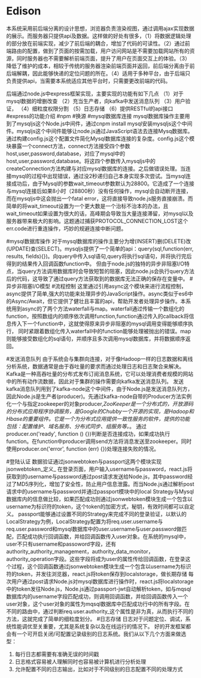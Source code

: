 # Edison
本系统采用前后端分离的设计思想，浏览器负责渲染视图，通过调用ajax实现数据的展示。而服务器只提供api及数据。这样做的好处有很多，（1）将数据逻辑处理的部分放在前端实现，减少了前后端的耦合，增加了代码的可读性。（2）通过前端路由的配置，做到了页面的按需加载，用户访问网站是不需要加载网站所有的资源，同时服务器也不需要解析前端页面，提升了用户在页面交互上的体验。（3）降低了维护的成本，相较于传统的服务器渲染前端页面并返回，前后端分离由于前后端解耦，因此能够快递的定位问题的所在。（4）适用于多种平台，由于后端只负责提供api，当需要本系统适应其他平台时，只需要更改前端的代码。

后端通过node.js中express框架实现，主要实现的功能有如下几点
（1）对于mysql数据的增删改查
（2）充当生产者，向kafka中发送消息队列
（3）用户验证，
（4）细粒度权限分割
（5）日志存储
（6）提供RESTful的api接口
#express的功能介绍
#npm
#换源
#mysql数据库连接
mysql数据库操作主要用到了mysqljs这个Node.js中间件，通过cnpm install mysql安装mysqljs这个中间件。mysqljs这个中间件能够让node.js通过JavaScript语法去连接Mysq数据库。通过构建config.js这个配置文件简化Mysql数据库连接的复杂度。config.js这个模块暴露一个connect方法，connect方法接受四个参数host,user,password,database，对应了mysql中的host,user,password,database。将这四个参数传入mysqljs中的createConnection方法构建与对应mysql数据库的连接。之后做错误处理。当连接mysql的过程中出现错误，通过没2秒递归自己本身实现多次尝试。当mysql连接成功后，由于Mysql的参数wait_timeout参数默认为28800。它造成了一个连接与mysql连接后如果8小时（28800秒）没有任何操作，mysql会自动断开连接，而在mysqljs中这会抛出一个fatal error，这将直接导致node.js服务直接崩溃。而简单的将wait_timeout设置为一个更大数是一个治标不治本的办法，且wait_timeout如果设置为很大的话，高峰期会导致当大量连接滞留，对mysql以及服务器带来极大的影响。这题通过捕获PROTOCOL_CONNECTION_LOST这个err.code进行重连操作，巧妙的规避连接中断问题。

#mysql数据库操作
对于mysql数据库的操作主要分为增(INSERT)删(DELETE)改(UPDATE)查(SELECT)。mysqljs提供了一个简单的api：query(sql,function(err, results, fields){})。向query中传入sql语句,query将执行sql语句，并将执行完后得到的结果传入回调函数function中。
但由于node.js的独特的异步非阻塞I/O特点，当query方法调用数据库时会导致短暂的阻塞，因此node.js会执行query方法后的代码，这导致了通过query方法获取到的数据库无法正确的保存在变量中。
    #异步非阻塞I/O模型
    #流程控制
    这里通过引用async这个模块来进行流程控制， async提供了简单,强大的功能来处理异步的JavaScript操作。async类似于es6中的Async/Await，但它提供了健壮且丰富的api，帮助开发者处理异步操作。本系统用到async的了两个方法waterfall与map。waterfall通过传输一个数组化的function，按照数组内的顺序依次调用function,function通过传入的callback将信息传入下一个function中，这就使得原来异步非阻塞的mysql调用变得能够顺序执行， 同时紧跟着数组化传入waterfall中的function能够处理被抛出的错误。map则能够接受数组化的sql语句，并顺序且多次调用mysql数据库，并将数据顺序返回。

#发送消息队列
由于系统会与集群向连接，对于像Hadoop一样的日志数据和离线分析系统，数据通常是由于吞吐量的要求而通过处理日志和日志聚合来解决。Kafka是一种高吞吐量的分布式发布订阅消息系统，它可以处理消费者规模的网站中的所有动作流数据，因此对于集群的操作需要向kafka发送消息队列。
发送kafka消息队列用到了kafka-node这个中间件，由于Node.js是发送消息队列方，因此Node.js是生产者(producer)。先通过kafka-node自带的Producer方法实例化一个与指定zookeeper的对象producer,_ZooKeeper是一个分布式的，开放源码的分布式应用程序协调服务，是Google的Chubby一个开源的实现，是Hadoop和Hbase的重要组件。它是一个为分布式应用提供一致性服务的软件，提供的功能包括：配置维护、域名服务、分布式同步、组服务等。_。 通过producer.on('ready', function () {})判断是否连接成功，如果成功执行function。在function中producer调用send方法将消息发送至zookeeper。同时使用producer.on('error', function (err) {})处理连接失败的情况。

#登陆认证
数据验证通过jsonwebtoken与passport这两个模块实现
    jsonwebtoken_定义_ 在登录页面，用户输入username与password，react.js将获取到的username与password通过post请求发送给Node.js，其中password经过了MD5序列化，增加了安全性，防止用户信息泄露。而当Node.js通过解析post请求中的username与password并通过passport模块中的local Strategy与Mysql数据库内的信息做比较，如果匹配成功则通过jsonwebtoken模块生成一个包含以username为标识符的token，这个token的加密方式，秘钥，有效时间都可以自定义。
    passport能够通过设置不同的Strategy来完成不同的登录验证，以默认的LocalStrategy为例，LocalStrategy配置为将req.user.username与req.user.password和mysql数据库中的user.username与user.password做匹配，匹配成功执行回调函数，并给回调函数传入user对象。在系统的mysql中，user不只有username和passoword字段，还有authority_authority_management，authority_data_monitor，authority_operation字段。这些字段将成为user的属性传给回调函数，在登录这个过程，这个回调函数通过jsonwebtoken模块生成一个包含以username为标识符的token，并发往浏览器，react.js将token保存到localstorage，做长期存储
    每次用户通过post请求Node.js对mysql数据库进行操作时，react.js将localstorage中的token发往Node.js，Node.js通过passport-jwt自动解析token，如与mqsql数据库内的username字段匹配成功，则调用回调函数，并给回调函数传入一个user对象，这个user对象的属性为mqsql数据库中匹配成功行中的所有字段。在不同的路由中，通过判断req.user.authority_这个属性是非为真，从而执行不同的方法，这就完成了简单的细粒度划分。
#日志存储
日志对于问题定位、调试，系统性能调优至关重要，尤其是系统复杂以及在线运行的情况下。
好的开发框架都会有一个可开启关闭/可配置记录级别的日志系统。我们从以下几个方面来做选型：
1. 每行日志都需要有准确无误的时间戳
2. 日志格式容易被人理解同时也容易被计算机进行分析处理
3. 允许配置不同的日志输出，比如对于不同级别的日志配置不同的处理方式